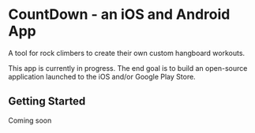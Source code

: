 # CountDown - an iOS and Android App

A tool for rock climbers to create their own custom hangboard workouts.

This app is currently in progress. The end goal is to build an open-source application launched to the iOS and/or Google Play Store.

## Getting Started

Coming soon
